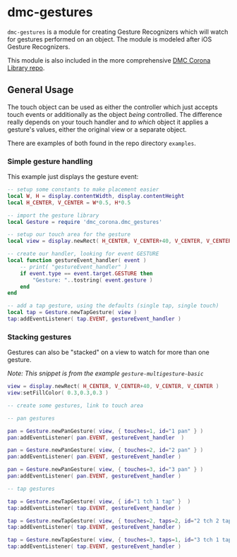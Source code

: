 # dmc-gestures


`dmc-gestures` is a module for creating Gesture Recognizers which will watch for gestures performed on an object. The module is modeled after iOS Gesture Recognizers.

This module is also included in the more comprehensive [DMC Corona Library repo](https://github.com/dmccuskey/DMC-Corona-Library).


## General Usage


The touch object can be used as either the controller which just accepts touch events or additionally as the object _being_ controlled. The difference really depends on your touch handler and _to which_ object it applies a gesture's values, either the original view or a separate object.

There are examples of both found in the repo directory `examples`.


### Simple gesture handling


This example just displays the gesture event:

```lua
-- setup some constants to make placement easier
local W, H = display.contentWidth, display.contentHeight
local H_CENTER, V_CENTER = W*0.5, H*0.5

-- import the gesture library
local Gesture = require 'dmc_corona.dmc_gestures'

-- setup our touch area for the gesture
local view = display.newRect( H_CENTER, V_CENTER+40, V_CENTER, V_CENTER )

-- create our handler, looking for event GESTURE
local function gestureEvent_handler( event )
	-- print( "gestureEvent_handler" )
	if event.type == event.target.GESTURE then
		"Gesture: "..tostring( event.gesture )
	end
end

-- add a tap gesture, using the defaults (single tap, single touch)
local tap = Gesture.newTapGesture( view )
tap:addEventListener( tap.EVENT, gestureEvent_handler )
```


### Stacking gestures


Gestures can also be "stacked" on a view to watch for more than one gesture.

_Note: This snippet is from the example `gesture-multigesture-basic`_

```lua
view = display.newRect( H_CENTER, V_CENTER+40, V_CENTER, V_CENTER )
view:setFillColor( 0.3,0.3,0.3 )

-- create some gestures, link to touch area

-- pan gestures

pan = Gesture.newPanGesture( view, { touches=1, id="1 pan" } )
pan:addEventListener( pan.EVENT, gestureEvent_handler  )

pan = Gesture.newPanGesture( view, { touches=2, id="2 pan" } )
pan:addEventListener( pan.EVENT, gestureEvent_handler )

pan = Gesture.newPanGesture( view, { touches=3, id="3 pan" } )
pan:addEventListener( pan.EVENT, gestureEvent_handler )

-- tap gestures

tap = Gesture.newTapGesture( view, { id="1 tch 1 tap" }  )
tap:addEventListener( tap.EVENT, gestureEvent_handler )

tap = Gesture.newTapGesture( view, { touches=2, taps=2, id="2 tch 2 tap" } )
tap:addEventListener( tap.EVENT, gestureEvent_handler )

tap = Gesture.newTapGesture( view, { touches=3, taps=1, id="3 tch 1 tap" } )
tap:addEventListener( tap.EVENT, gestureEvent_handler )
```



